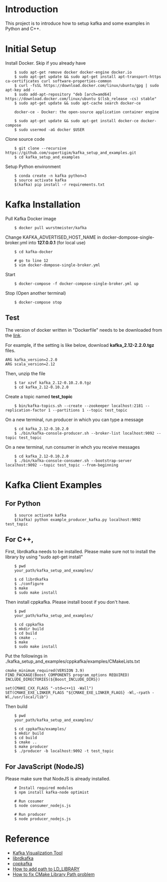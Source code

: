 Introduction  
============  

This project is to introduce how to setup kafka and some examples in Python and C++.  

Initial Setup  
==============  

Install Docker. Skip if you already have
```    
    $ sudo apt-get remove docker docker-engine docker.io  
    $ sudo apt-get update && sudo apt-get install apt-transport-https ca-certificates curl software-properties-common  
    $ curl -fsSL https://download.docker.com/linux/ubuntu/gpg | sudo apt-key add -  
    $ sudo add-apt-repository "deb [arch=amd64] https://download.docker.com/linux/ubuntu $(lsb_release -cs) stable"
    $ sudo apt-get update && sudo apt-cache search docker-ce

    docker-ce - Docker: the open-source application container engine

    $ sudo apt-get update && sudo apt-get install docker-ce docker-compose
    $ sudo usermod -aG docker $USER
```  

Clone source code  
```  
    $ git clone --recursive https://github.com/supertigim/kafka_setup_and_examples.git  
    $ cd kafka_setup_and_examples
```

Setup Python environment       
```  
    $ conda create -n kafka python=3  
    $ source activate kafka  
    $(kafka) pip install -r requirements.txt  
```  

Kafka Installation  
==================  

Pull Kafka Docker image  

```
    $ docker pull wurstmeister/kafka
```

Change KAFKA_ADVERTISED_HOST_NAME in docker-dompose-single-broker.yml into **127.0.0.1** (for local use)

```
    $ cd kafka-docker

    # go to line 12
    $ vim docker-dompose-single-broker.yml
```

Start

```
    $ docker-compose -f docker-compose-single-broker.yml up
```

Stop (Open another terminal)

```
    $ docker-compose stop 
```

## Test 

The version of docker written in "Dockerfile" needs to be downloaded from the [link](http://archive.apache.org/dist/kafka/). 

For example, if the setting is like below, download **kafka_2.12-2.2.0.tgz** files.   

    ARG kafka_version=2.2.0  
    ARG scala_version=2.12  

Then, unzip the file  

```  
    $ tar xzvf kafka_2.12-0.10.2.0.tgz  
    $ cd kafka_2.12-0.10.2.0  
```  

Create a topic named **test_topic**  
```  
    $ bin/kafka-topics.sh --create --zookeeper localhost:2181 --replication-factor 1 --partitions 1 --topic test_topic  
```  

On a new terminal, run producer in which you can type a message

``` 
    $ cd kafka_2.12-0.10.2.0
    $ ./bin/kafka-console-producer.sh --broker-list localhost:9092 --topic test_topic  
```

On a new terminal, run consumer in whch you receive messages  

```
    $ cd kafka_2.12-0.10.2.0
    $ ./bin/kafka-console-consumer.sh --bootstrap-server localhost:9092 --topic test_topic --from-beginning
```

Kafka Client Examples  
=====================  

## For Python  

```
    $ source activate kafka  
    $(kafka) python example_producer_kafka.py localhost:9092 test_topic  
```

## For C++, 

First, librdkafka needs to be installed. Please make sure not to install the library by using "sudo apt-get install"  

```  
    $ pwd   
    your_path/kafka_setup_and_examples/  

    $ cd librdkafka   
    $ ./configure  
    $ make  
    $ sudo make install  
```

Then install cppkafka. Please install boost if you don't have.  

```  
    $ pwd
    your_path/kafka_setup_and_examples/
    
    $ cd cppkafka  
    $ mkdir build  
    $ cd build  
    $ cmake ..  
    $ make   
    $ sudo make install  
```

Put the followings in ./kafka_setup_and_examples/cppkafka/examples/CMakeLists.txt 

    cmake_minimum_required(VERSION 3.9)
    FIND_PACKAGE(Boost COMPONENTS program_options REQUIRED)
    INCLUDE_DIRECTORIES(${Boost_INCLUDE_DIRS})

    set(CMAKE_CXX_FLAGS "-std=c++11 -Wall")
    SET(CMAKE_EXE_LINKER_FLAGS "${CMAKE_EXE_LINKER_FLAGS} -Wl,-rpath -Wl,/usr/local/lib")

Then build

```  
    $ pwd
    your_path/kafka_setup_and_examples/
    
    $ cd cppkafka/examples/
    $ mkdir build
    $ cd build
    $ cmake ..
    $ make producer 
    $ ./producer -b localhost:9092 -t test_topic

```  

## For JavaScript (NodeJS)

Please make sure that NodeJS is already installed. 

```  
    # Install required modules  
    $ npm install kafka-node optimist  
```  

```
    # Run cosumer  
    $ node consumer_nodejs.js  

    # Run producer  
    $ node producer_nodejs.js  
```  

Reference  
=========  
- [Kafka Visualization Tool](http://www.kafkatool.com/features.html)  
- [librdkafka](https://github.com/edenhill/librdkafka)  
- [cppkafka](https://github.com/mfontanini/cppkafka)  
- [How to add path to LD_LIBRARY](https://stackoverflow.com/questions/480764/linux-error-while-loading-shared-libraries-cannot-open-shared-object-file-no-s)  
- [How to fix CMake Library Path problem](https://stackoverflow.com/questions/30380257/how-can-ld-library-path-be-changed-within-cmake)  